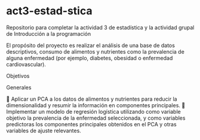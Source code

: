 # act3-estad-stica
Repositorio para completar la actividad 3 de estadística y la actividad grupal de Introducción a la programación


El propósito del proyecto es realizar el análisis de una base de datos descriptivos, consumo de alimentos y nutrientes como la prevalencia de alguna enfermedad (por ejemplo, diabetes, obesidad o enfermedad cardiovascular).


Objetivos

Generales

	Aplicar un PCA a los datos de alimentos y nutrientes para reducir la dimensionalidad y resumir la información en componentes principales.
	Implementar un modelo de regresión logística utilizando como variable objetivo la prevalencia de la enfermedad seleccionada, y como variables predictoras los componentes principales obtenidos en el PCA y otras variables de ajuste relevantes.
